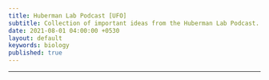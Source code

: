 ```yaml
---
title: Huberman Lab Podcast [UFO]
subtitle: Collection of important ideas from the Huberman Lab Podcast. Not Medical Advice!! 
date: 2021-08-01 04:00:00 +0530
layout: default
keywords: biology
published: true
---
```


<center>
<object data="/assets/pdfs/hubermanlab.pdf" width="1000" height="1000" type='application/pdf'></object>
</center>

---
